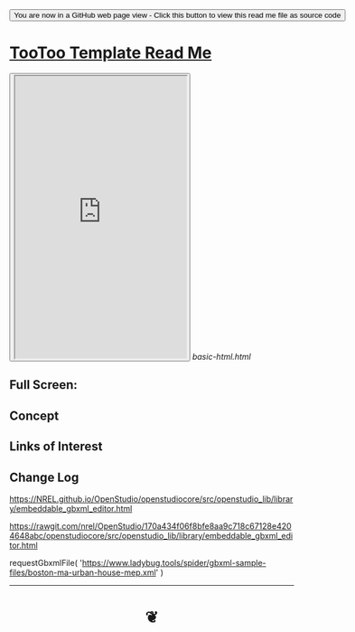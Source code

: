 <div><input type=button onclick="window.location.href='https://github.com/pushme-pullyou/pushme-pullyou.github.io/blob/master/tootoo-templates/README.md'";
value='You are now in a GitHub web page view - Click this button to view this read me file as source code' ></div>


<span style=display:none; >[You are now in a GitHub source code view - click this link to view Read Me file as a web page]( https://pushme-pullyou.github.io/#tootoo-templates/README.md "View file as a web page." ) </span>


# [TooToo Template Read Me]( #README.md )


<button><iframe src=https://pushme-pullyou.github.io/tootoo-templates/basic-html.html width=100% height=500px ></iframe></button>
_basic-html.html_

<span style="display: none" >Iframes are not viewable in GitHub source code view</span>

## Full Screen: []( .html )


## Concept


## Links of Interest


## Change Log

https://NREL.github.io/OpenStudio/openstudiocore/src/openstudio_lib/library/embeddable_gbxml_editor.html

https://rawgit.com/nrel/OpenStudio/170a434f06f8bfe8aa9c718c67128e4204648abc/openstudiocore/src/openstudio_lib/library/embeddable_gbxml_editor.html

requestGbxmlFile( 'https://www.ladybug.tools/spider/gbxml-sample-files/boston-ma-urban-house-mep.xml' )

***


# <center title="hello!" ><a href=javascript:window.scrollTo(0,0); style=text-decoration:none; > ❦ </a></center>
